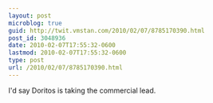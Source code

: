 ```yaml
---
layout: post
microblog: true
guid: http://twit.vmstan.com/2010/02/07/8785170390.html
post_id: 3048936
date: 2010-02-07T17:55:32-0600
lastmod: 2010-02-07T17:55:32-0600
type: post
url: /2010/02/07/8785170390.html
---
```

I'd say Doritos is taking the commercial lead.
